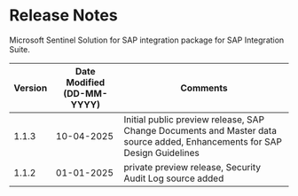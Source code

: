 # Release Notes

Microsoft Sentinel Solution for SAP integration package for SAP Integration Suite.

| **Version** | **Date Modified (DD-MM-YYYY)** | **Comments** |
| --- | --- | --- |
| 1.1.3 | 10-04-2025 | Initial public preview release, SAP Change Documents and Master data source added, Enhancements for SAP Design Guidelines |
| 1.1.2 | 01-01-2025 | private preview release, Security Audit Log source added |
